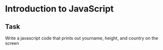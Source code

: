 # Introduction to JavaScript

## Task
Write a javascript code that prints out yourname, height, and country on the screen
